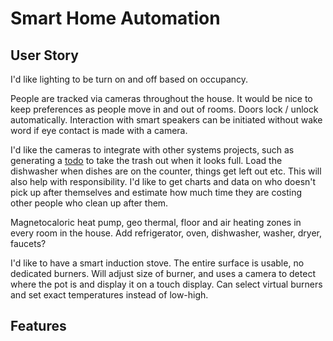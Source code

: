 # Smart Home Automation

## User Story

I'd like lighting to be turn on and off based on occupancy.

People are tracked via cameras throughout the house. It would be nice to
keep preferences as people move in and out of rooms. Doors lock / unlock
automatically. Interaction with smart speakers can be initiated without wake
word if eye contact is made with a camera.

I'd like the cameras to integrate with other systems projects, such as
generating a [todo]() to take the trash out when it looks full. Load the
dishwasher when dishes are on the counter, things get left out etc. This will
also help with responsibility. I'd like to get charts and data on who doesn't
pick up after themselves and estimate how much time they are costing other
people who clean up after them.

Magnetocaloric heat pump, geo thermal, floor and air heating zones in every
room in the house. Add refrigerator, oven, dishwasher, washer, dryer, faucets?

I'd like to have a smart induction stove. The entire surface is usable, no
dedicated burners. Will adjust size of burner, and uses a camera to detect
where the pot is and display it on a touch display. Can select virtual burners
and set exact temperatures instead of low-high.

## Features
